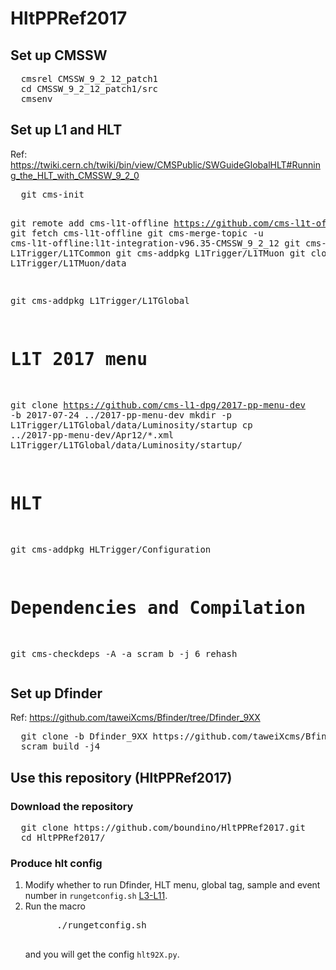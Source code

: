 
<h1> HltPPRef2017 </h1>

<h2> Set up CMSSW </h2>
<pre>
  cmsrel CMSSW_9_2_12_patch1
  cd CMSSW_9_2_12_patch1/src
  cmsenv
</pre>

<h2> Set up L1 and HLT </h2>
Ref: <a href="https://twiki.cern.ch/twiki/bin/view/CMSPublic/SWGuideGlobalHLT#Running_the_HLT_with_CMSSW_9_2_0">https://twiki.cern.ch/twiki/bin/view/CMSPublic/SWGuideGlobalHLT#Running_the_HLT_with_CMSSW_9_2_0</a>
<pre>
  git cms-init

  git remote add cms-l1t-offline https://github.com/cms-l1t-offline/cmssw.git
  git fetch cms-l1t-offline
  git cms-merge-topic -u cms-l1t-offline:l1t-integration-v96.35-CMSSW_9_2_12
  git cms-addpkg L1Trigger/L1TCommon
  git cms-addpkg L1Trigger/L1TMuon
  git clone https://github.com/cms-l1t-offline/L1Trigger-L1TMuon.git L1Trigger/L1TMuon/data

  git cms-addpkg L1Trigger/L1TGlobal

  # L1T 2017 menu 
  git clone https://github.com/cms-l1-dpg/2017-pp-menu-dev -b 2017-07-24 ../2017-pp-menu-dev
  mkdir -p L1Trigger/L1TGlobal/data/Luminosity/startup
  cp ../2017-pp-menu-dev/Apr12/*.xml L1Trigger/L1TGlobal/data/Luminosity/startup/

  # HLT
  git cms-addpkg HLTrigger/Configuration

  # Dependencies and Compilation
  git cms-checkdeps -A -a
  scram b -j 6
  rehash
</pre>

<h2> Set up Dfinder </h2>
Ref: <a href="https://github.com/taweiXcms/Bfinder/tree/Dfinder_9XX">https://github.com/taweiXcms/Bfinder/tree/Dfinder_9XX</a>
<pre>
  git clone -b Dfinder_9XX https://github.com/taweiXcms/Bfinder.git
  scram build -j4
</pre>

<h2> Use this repository (HltPPRef2017) </h2>
<h3> Download the repository </h3>
<pre>
  git clone https://github.com/boundino/HltPPRef2017.git
  cd HltPPRef2017/
</pre>
<h3> Produce hlt config </h3>
<ol>
  <li> Modify whether to run Dfinder, HLT menu, global tag, sample and event number in <code>rungetconfig.sh</code> <a href="https://github.com/boundino/HltPPRef2017/blob/master/rungetconfig.sh#L3-L11">L3-L11</a>. </li>
  <li> Run the macro<br />
    <pre>
      ./rungetconfig.sh
    </pre>
    <p> and you will get the config <code>hlt92X.py</code>. </p>
  </li>
</ol>

